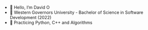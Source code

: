 - 👋 Hello, I’m David O
- 🏫 Western Governors University - Bachelor of Science in Software Development (2022)
- 💪 Practicing Python, C++ and Algorithms 
